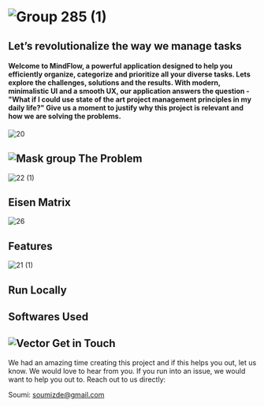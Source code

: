 # ![Group 285 (1)](https://github.com/swap019/Mindflow/assets/104732379/7ea77197-376c-4e2d-875a-13650448385f)
## Let’s revolutionalize the way we manage tasks
#### Welcome to MindFlow, a powerful application designed to help you efficiently organize, categorize and prioritize all your diverse tasks. Lets explore the challenges, solutions and the results. With modern, minimalistic UI and a smooth UX, our application answers the question - "What if I could use state of the art project management principles in my daily life?" Give us a moment to justify why this project is relevant and how we are solving the problems.

![20](https://github.com/swap019/Mindflow/assets/104732379/882f4498-c70b-4e20-b0ef-55e192780ea9)

## ![Mask group](https://github.com/swap019/Mindflow/assets/104732379/f3a39e6d-11e5-42c2-9883-fc1b90a0f6da)   The Problem 

![22 (1)](https://github.com/swap019/Mindflow/assets/104732379/56060850-2110-49b4-8978-ed968b128be3)

## Eisen Matrix

![26](https://github.com/swap019/Mindflow/assets/104732379/171b1a8a-580a-4ef7-996c-da33d64df615)

## Features 

![21 (1)](https://github.com/swap019/Mindflow/assets/104732379/de7c51ec-7181-4f81-9078-5cdfdb202312)

## Run Locally

## Softwares Used


## ![Vector](https://github.com/swap019/Mindflow/assets/104732379/56a0fb9c-d565-44b1-9e42-6ba29fbfe446) Get in Touch
We had an amazing time creating this project and if this helps you out, let us know. We would love to hear from you. If you run into an issue, we would want to help you out to. Reach out to us directly:

Soumi: soumizde@gmail.com


 





